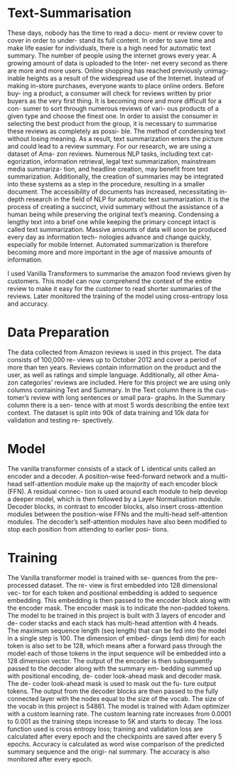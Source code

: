 # Text-Summarisation
These days, nobody has the time to read a docu- ment or review cover to cover in order to under- stand its full content. In order to save time and make life easier for individuals, there is a high need for automatic text summary. The number of people using the internet grows every year. A growing amount of data is uploaded to the Inter- net every second as there are more and more users. Online shopping has reached previously unimag- inable heights as a result of the widespread use of the Internet. Instead of making in-store purchases, everyone wants to place online orders. Before buy- ing a product, a consumer will check for reviews written by prior buyers as the very first thing. It is becoming more and more difficult for a con- sumer to sort through numerous reviews of vari- ous products of a given type and choose the finest one. In order to assist the consumer in selecting the best product from the group, it is necessary to summarise these reviews as completely as possi- ble. The method of condensing text without losing meaning. As a result, text summarization enters the picture and could lead to a review summary. For our research, we are using a dataset of Ama- zon reviews. Numerous NLP tasks, including text cat- egorization, information retrieval, legal text summarization, mainstream media summariza- tion, and headline creation, may benefit from text summarization. Additionally, the creation of summaries may be integrated into these systems as a step in the procedure, resulting in a smaller document. The accessibility of documents has increased, necessitating in-depth research in the field of NLP for automatic text summarization. It is the process of creating a succinct, vivid summary without the assistance of a human being while preserving the original text’s meaning. Condensing a lengthy text into a brief one while keeping the primary concept intact is called text summarization. Massive amounts of data will soon be produced every day as information tech- nologies advance and change quickly, especially for mobile Internet. Automated summarization is therefore becoming more and more important in the age of massive amounts of information.

I used Vanilla Transformers to summarise the amazon food reviews given by customers. This model can now comprehend the context of the entire review to make it easy for the customer to read shorter summaries of the reviews. Later monitored the training of the model using cross-entropy loss and accuracy. 
# Data Preparation
The data collected from Amazon reviews is used in this project. The data consists of 100,000 re- views up to October 2012 and cover a period of more than ten years. Reviews contain information on the product and the user, as well as ratings and simple language. Additionally, all other Ama- zon categories’ reviews are included. Here for this project we are using only columns containing Text and Summary. In the Text column there is the cus- tomer’s review with long sentences or small para- graphs. In the Summary column there is a sen- tence with at most 5 words describing the entire text context. The dataset is split into 90k of data training and 10k data for validation and testing re- spectively.
# Model
The vanilla transformer consists of a stack of L identical units called an encoder and a decoder. A position-wise feed-forward network and a multi- head self-attention module make up the majority of each encoder block (FFN). A residual connec- tion is used around each module to help develop a deeper model, which is then followed by a Layer Normalisation module. Decoder blocks, in contrast to encoder blocks, also insert cross-attention modules between the position-wise FFNs and the multi-head self-attention modules. The decoder’s self-attention modules have also been modified to stop each position from attending to earlier posi- tions. 
# Training
The Vanilla transformer model is trained with se- quences from the pre-processed dataset. The re- view is first embedded into 128 dimensional vec- tor for each token and positional embedding is added to sequence embedding. This embedding is then passed to the encoder block along with the encoder mask. The encoder mask is to indicate the non-padded tokens. The model to be trained in this project is built with 3 layers of encoder and de- coder stacks and each stack has multi-head attention with 4 heads. The maximum sequence length (seq length) that can be fed into the model in a single step is 100. The dimension of embed- dings (emb dim) for each token is also set to be 128, which means after a forward pass through the model each of those tokens in the input sequence will be embedded into a 128 dimension vector. The output of the encoder is then subsequently passed to the decoder along with the summary em- bedding summed up with positional encoding, de- coder look-ahead mask and decoder mask. The de- coder look-ahead mask is used to mask out the fu- ture output tokens. The output from the decoder blocks are then passed to the fully connected layer with the nodes equal to the size of the vocab. The size of the vocab in this project is 54861.
The model is trained with Adam optimizer with a custom learning rate. The custom learning rate increases from 0.0001 to 0.001 as the training steps increase to 5K and starts to decay. The loss function used is cross entropy loss; training and validation loss are calculated after every epoch and the checkpoints are saved after every 5 epochs. Accuracy is calculated as word wise comparison of the predicted summary sequence and the origi- nal summary. The accuracy is also monitored after every epoch.
